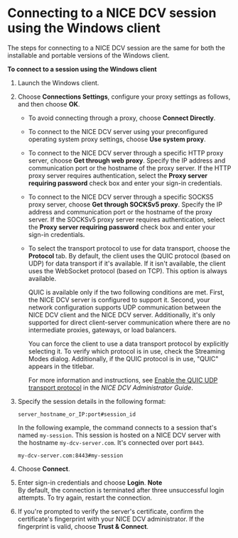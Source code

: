 # Connecting to a NICE DCV session using the Windows client<a name="using-connecting-win"></a>

The steps for connecting to a NICE DCV session are the same for both the installable and portable versions of the Windows client\.

**To connect to a session using the Windows client**

1. Launch the Windows client\.

1. Choose **Connections Settings**, configure your proxy settings as follows, and then choose **OK**\.
   + To avoid connecting through a proxy, choose **Connect Directly**\.
   + To connect to the NICE DCV server using your preconfigured operating system proxy settings, choose **Use system proxy**\.
   + To connect to the NICE DCV server through a specific HTTP proxy server, choose **Get through web proxy**\. Specify the IP address and communication port or the hostname of the proxy server\. If the HTTP proxy server requires authentication, select the **Proxy server requiring password** check box and enter your sign\-in credentials\.
   + To connect to the NICE DCV server through a specific SOCKS5 proxy server, choose **Get through SOCKSv5 proxy**\. Specify the IP address and communication port or the hostname of the proxy server\. If the SOCKSv5 proxy server requires authentication, select the **Proxy server requiring password** check box and enter your sign\-in credentials\.
   + To select the transport protocol to use for data transport, choose the **Protocol** tab\. By default, the client uses the QUIC protocol \(based on UDP\) for data transport if it's available\. If it isn't available, the client uses the WebSocket protocol \(based on TCP\)\. This option is always available\.

     QUIC is available only if the two following conditions are met\. First, the NICE DCV server is configured to support it\. Second, your network configuration supports UDP communication between the NICE DCV client and the NICE DCV server\. Additionally, it's only supported for direct client\-server communication where there are no intermediate proxies, gateways, or load balancers\.

     You can force the client to use a data transport protocol by explicitly selecting it\. To verify which protocol is in use, check the Streaming Modes dialog\. Additionally, if the QUIC protocol is in use, "QUIC" appears in the titlebar\.

     For more information and instructions, see [ Enable the QUIC UDP transport protocol](https://docs.aws.amazon.com/dcv/latest/adminguide/enable-quic.html) in the *NICE DCV Administrator Guide*\.

1. Specify the session details in the following format:

   ```
   server_hostname_or_IP:port#session_id
   ```

   In the following example, the command connects to a session that's named `my-session`\. This session is hosted on a NICE DCV server with the hostname `my-dcv-server.com`\. It's connected over port `8443`\.

   ```
   my-dcv-server.com:8443#my-session
   ```

1. Choose **Connect**\.

1. Enter sign\-in credentials and choose **Login**\.
**Note**  
By default, the connection is terminated after three unsuccessful login attempts\. To try again, restart the connection\.

1. If you're prompted to verify the server's certificate, confirm the certificate's fingerprint with your NICE DCV administrator\. If the fingerprint is valid, choose **Trust & Connect**\.